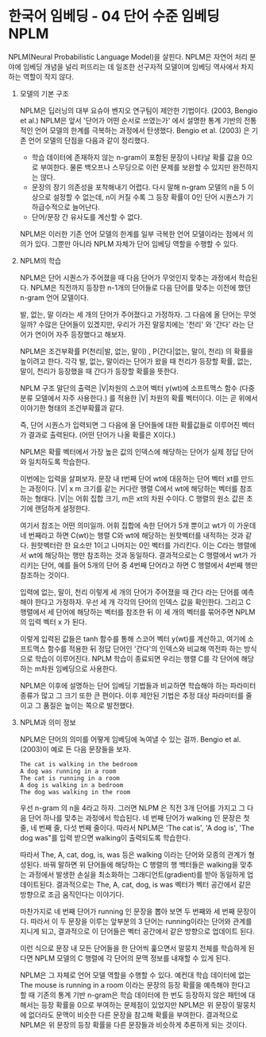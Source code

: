 # 한국어 임베딩 - 04 단어 수준 임베딩 NPLM

NPLM(Neural Probabilistic Language Model)을 살핀다. NPLM은 자연어 처리 분야에 임베딩 개념을 널리 퍼뜨리는 데 일조한 선구자적 모델이며 임베딩 역사에서 차지하는 역할이 작지 않다.

1. 모델의 기본 구조

    NPLM은 딥러닝의 대부 요슈아 벤지오 연구팀이 제안한 기법이다. (2003, Bengio et al.) NPLM은 앞서 '단어가 어떤 순서로 쓰였는가' 에서 설명한 통계 기반의 전통적인 언어 모델의 한계를 극복하는 과정에서 탄생했다. Bengio et al. (2003) 은 기존 언어 모델의 단점을 다음과 같이 정리했다.

    - 학습 데이터에 존재하지 않는 n-gram이 포함된 문장이 나타날 확률 값을 0으로 부여한다. 물론 백오프나 스무딩으로 이런 문제를 보완할 수 있지만 완전하지는 않다.
    - 문장의 장기 의존성을 포착해내기 어렵다. 다시 말해 n-gram 모델의 n을 5 이상으로 설정할 수 없는데, n이 커질 수록 그 등장 확률이 0인 단어 시퀀스가 기하급수적으로 늘어난다.
    - 단어/문장 간 유사도를 계산할 수 없다.

    NPLM은 이러한 기존 언어 모델의 한계를 일부 극복한 언어 모델이라는 점에서 의의가 있다. 그뿐만 아니라 NPLM 자체가 단어 임베딩 역할을 수행할 수 있다. 

2. NPLM의 학습

    NPLM은 단어 시퀀스가 주어졌을 때 다음 단어가 무엇인지 맞추는 과정에서 학습된다. NPLM은 직전까지 등장한 n-1개의 단어들로 다음 단어를 맞추는 이전에 했던 n-gram 언어 모델이다.

    발, 없는, 말 이라는 세 개의 단어가 주어졌다고 가정하자. 그 다음에 올 단어는 무엇일까? 수많은 단어들이 있겠지만, 우리가 가진 말뭉치에는 '천리' 와 '간다' 라는 단어가 연이어 자주 등장했다고 해보자.

    NPLM은 조건부확률 P(천리|발, 없는, 말이) , P(간다|없는, 말이, 천리) 의 확률을 높이려고 한다. 각각 발, 없는, 말이라는 단어가 왔을 때 천리가 등장할 확률, 없는, 말이, 천리가 등장했을 때 간다가 등장할 확률을 뜻한다.

    NPLM 구조 말단의 출력은 |V|차원의 스코어 벡터 y(wt)에 소프트맥스 함수 (다중 분류 모델에서 자주 사용한다.) 를 적용한 |V| 차원의 확률 벡터이다. 이는 곧 위에서 이야기한 형태의 조건부확률과 같다.

    즉, 단어 시퀀스가 입력되면 그 다음에 올 단어들에 대한 확률값들로 이루어진 벡터가 결과로 출력된다. (어떤 단어가 나올 확률은 X이다.)

    NPLM은 확률 벡터에서 가장 높은 값의 인덱스에 해당하는 단어가 실제 정답 단어와 일치하도록 학습한다.

    이번에는 입력을 살펴보자. 문장 내 t번째 단어 wt에 대응하는 단어 벡터 xt를 만드는 과정이다. |V| x m 크기를 같는 커다란 행렬 C에서 wt에 해당하는 벡터를 참조하는 형태다. |V|는 어휘 집합 크기, m은 xt의 차원 수이다. C 행렬의 원소 값은 초기에 랜덤하게 설정한다.

    여기서 참조는 어떤 의미일까. 어휘 집합에 속한 단어가 5개 뿐이고 wt가 이 가운데 네 번째라고 하면 C(wt)는 행렬 C와 wt에 해당하는 원핫벡터를 내적하는 것과 같다. 원핫벡터란 한 요소만 1이고 나머지는 0인 벡터를 가리킨다. 이는 C라는 행렬에서 wt에 해당하는 행만 참조하는 것과 동일하다. 결과적으로는 C 행렬에서 wt가 가리키는 단어, 예를 들어 5개의 단어 중 4번째 단어라고 하면 C 행렬에서 4번째 행만 참조하는 것이다.

    입력에 없는, 말이, 천리 이렇게 세 개의 단어가 주어졌을 때 간다 라는 단어를 예측해야 한다고 가정하자. 우선 세 개 각각의 단어의 인덱스 값을 확인한다. 그리고 C 행렬에서 세 단어에 해당하는 벡터를 참조한 뒤 이 세 개의 벡터를 묶어주면 NPLM의 입력 벡터 x 가 된다.

    이렇게 입력된 값들은 tanh 함수를 통해 스코어 벡터 y(wt)를 계산하고, 여기에 소프트맥스 함수를 적용한 뒤 정답 단어인 '간다'의 인덱스와 비교해 역전파 하는 방식으로 학습이 이루어진다. NPLM 학습이 종료되면 우리는 행렬 C를 각 단어에 해당하는 m차원 임베딩으로 사용한다.

    NPLM은 이후에 설명하는 단어 임베딩 기법들과 비교하면 학습해야 하는 파라미터 종류가 많고 그 크기 또한 큰 편이다. 이후 제안된 기법은 추정 대상 파라미터를 줄이고 그 품질은 높이는 쪽으로 발전했다.

3. NPLM과 의미 정보

    NPLM은 단어의 의미를 어떻게 임베딩에 녹여낼 수 있는 걸까. Bengio et al. (2003)이 예로 든 다음 문장들을 보자.

    ```
    The cat is walking in the bedroom
    A dog was running in a room
    The cat is running in a room
    A dog is walking in a bedroom
    The dog was walking in the room
    ```

    우선 n-gram 의 n을 4라고 하자. 그러면 NLPM 은 직전 3개 단어를 가지고 그 다음 단어 하나를 맞추는 과정에서 학습된다. 네 번째 단어가 walking 인 문장은 첫 줄, 네 번째 줄, 다섯 번째 줄이다. 따라서 NPLM은 'The cat is', 'A dog is', 'The dog was"를 입력 받으면 walking이 출력되도록 학습한다.

    따라서 The, A, cat, dog, is, was 등은 walking 이라는 단어와 모종의 관계가 형성된다. 바꿔 말하면 위 단어들에 해당하는 C 행렬의 행 백터들은 walking을 맞추는 과정에서 발생한 손실을 최소화하는 그래디언트(gradient)를 받아 동일하게 업데이트된다. 결과적으로는 The, A, cat, dog, is was 벡터가 벡터 공간에서 같은 방향으로 조금 움직인다는 이야기다.

    마찬가지로 네 번째 단어가 running 인 문장을 뽑아 보면 두 번째와 세 번째 문장이다. 따라서 이 두 문장을 이루는 앞부분의 3 단어는 running이라는 단어와 관계를 지니게 되고, 결과적으로 이 단어들은 벡터 공간에서 같은 방향으로 업데이트 된다.

    이런 식으로 문장 내 모든 단어들을 한 단어씩 훑으면서 말뭉치 전체를 학습하게 된다면 NPLM 모델의 C 행렬에 각 단어의 문맥 정보를 내재할 수 있게 된다.

    NPLM은 그 자체로 언어 모델 역할을 수행할 수 있다. 예컨대 학습 데이터에 없는 The mouse is running in a room 이라는 문장의 등장 확률을 예측해야 한다고 할 때 기존의 통계 기반 n-gram은 학습 데이터에 한 번도 등장하지 않은 패턴에 대해서는 등장 확률을 0으로 부여하는 문제점이 있었지만 NPLM은 위 문장이 말뭉치에 없더라도 문맥이 비슷한 다른 문장을 참고해 확률을 부여한다. 결과적으로 NPLM은 위 문장의 등장 확률을 다른 문장들과 비슷하게 추론하게 되는 것이다.